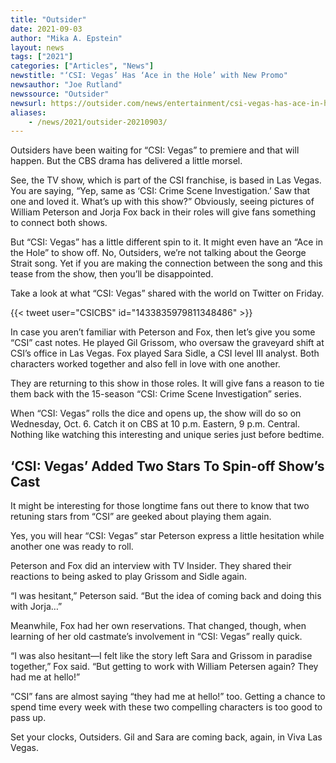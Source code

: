 ```yaml
---
title: "Outsider"
date: 2021-09-03
author: "Mika A. Epstein"
layout: news
tags: ["2021"]
categories: ["Articles", "News"]
newstitle: "‘CSI: Vegas’ Has ‘Ace in the Hole’ with New Promo"
newsauthor: "Joe Rutland"
newssource: "Outsider"
newsurl: https://outsider.com/news/entertainment/csi-vegas-has-ace-in-hole-new-promo/
aliases:
    - /news/2021/outsider-20210903/
---
```


Outsiders have been waiting for “CSI: Vegas” to premiere and that will happen. But the CBS drama has delivered a little morsel.

See, the TV show, which is part of the CSI franchise, is based in Las Vegas. You are saying, “Yep, same as ‘CSI: Crime Scene Investigation.’ Saw that one and loved it. What’s up with this show?” Obviously, seeing pictures of William Peterson and Jorja Fox back in their roles will give fans something to connect both shows.

But “CSI: Vegas” has a little different spin to it. It might even have an “Ace in the Hole” to show off. No, Outsiders, we’re not talking about the George Strait song. Yet if you are making the connection between the song and this tease from the show, then you’ll be disappointed.

Take a look at what “CSI: Vegas” shared with the world on Twitter on Friday.

{{< tweet user="CSICBS" id="1433835979811348486" >}}

In case you aren’t familiar with Peterson and Fox, then let’s give you some “CSI” cast notes. He played Gil Grissom, who oversaw the graveyard shift at CSI’s office in Las Vegas. Fox played Sara Sidle, a CSI level III analyst. Both characters worked together and also fell in love with one another.

They are returning to this show in those roles. It will give fans a reason to tie them back with the 15-season “CSI: Crime Scene Investigation” series.

When “CSI: Vegas” rolls the dice and opens up, the show will do so on Wednesday, Oct. 6. Catch it on CBS at 10 p.m. Eastern, 9 p.m. Central. Nothing like watching this interesting and unique series just before bedtime.

## ‘CSI: Vegas’ Added Two Stars To Spin-off Show’s Cast

It might be interesting for those longtime fans out there to know that two retuning stars from “CSI” are geeked about playing them again.

Yes, you will hear “CSI: Vegas” star Peterson express a little hesitation while another one was ready to roll.

Peterson and Fox did an interview with TV Insider. They shared their reactions to being asked to play Grissom and Sidle again.

“I was hesitant,” Peterson said. “But the idea of coming back and doing this with Jorja…”

Meanwhile, Fox had her own reservations. That changed, though, when learning of her old castmate’s involvement in “CSI: Vegas” really quick.

“I was also hesitant—I felt like the story left Sara and Grissom in paradise together,” Fox said. “But getting to work with William Petersen again? They had me at hello!”

“CSI” fans are almost saying “they had me at hello!” too. Getting a chance to spend time every week with these two compelling characters is too good to pass up.

Set your clocks, Outsiders. Gil and Sara are coming back, again, in Viva Las Vegas.
